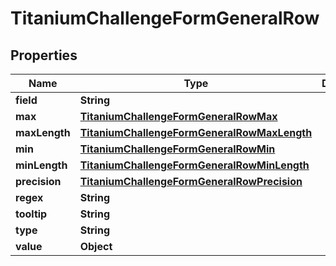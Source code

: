 

# TitaniumChallengeFormGeneralRow


## Properties

| Name | Type | Description | Notes |
|------------ | ------------- | ------------- | -------------|
|**field** | **String** |  |  [optional] |
|**max** | [**TitaniumChallengeFormGeneralRowMax**](TitaniumChallengeFormGeneralRowMax.md) |  |  [optional] |
|**maxLength** | [**TitaniumChallengeFormGeneralRowMaxLength**](TitaniumChallengeFormGeneralRowMaxLength.md) |  |  [optional] |
|**min** | [**TitaniumChallengeFormGeneralRowMin**](TitaniumChallengeFormGeneralRowMin.md) |  |  [optional] |
|**minLength** | [**TitaniumChallengeFormGeneralRowMinLength**](TitaniumChallengeFormGeneralRowMinLength.md) |  |  [optional] |
|**precision** | [**TitaniumChallengeFormGeneralRowPrecision**](TitaniumChallengeFormGeneralRowPrecision.md) |  |  [optional] |
|**regex** | **String** |  |  [optional] |
|**tooltip** | **String** |  |  [optional] |
|**type** | **String** |  |  [optional] |
|**value** | **Object** |  |  [optional] |



